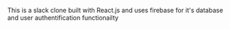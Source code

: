 This is a slack clone built with React.js and uses firebase for it's database and user authentification functionailty
